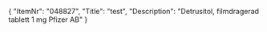{
  "ItemNr": "048827",
  "Title": "test",
  "Description": "Detrusitol, filmdragerad tablett 1 mg Pfizer AB"
}